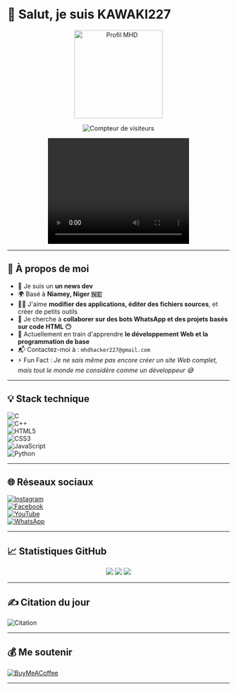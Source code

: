 # 👋 Salut, je suis KAWAKI227  

<p align="center">  
  <a href="https://github.com/kawaki2000">  
    <img src="https://files.catbox.moe/k0kxag.png" height="200" alt="Profil MHD"/>  
  </a>  
</p>  

<p align="center">  
  <img src="https://profile-counter.glitch.me/kawaki2000/count.svg" alt="Compteur de visiteurs"/>  
</p>  

<p align="center">
  <video width="320" height="240" controls>
    <source src="https://files.catbox.moe/xsssdd.mp4" type="video/mp4">
    Votre navigateur ne supporte pas la lecture vidéo.
  </video>
</p>

---  

## 🧠 À propos de moi  

- 🥱 Je suis un **un news dev**  
- 🌍 Basé à **Niamey, Niger 🇳🇪**  
- 🧑‍💻 J'aime **modifier des applications, éditer des fichiers sources**, et créer de petits outils  
- 🤝 Je cherche à **collaborer sur des bots WhatsApp et des projets basés sur code HTML 😶**  
- 🔎 Actuellement en train d'apprendre **le développement Web et la programmation de base**  
- 📬 Contactez-moi à : `mhdhacker227@gmail.com`  
- ⚡️ Fun Fact : *Je ne sais même pas encore créer un site Web complet, mais tout le monde me considère comme un développeur 😅*  

---  

## 💡 Stack technique  

![C](https://img.shields.io/badge/C-%2300599C.svg?style=for-the-badge&logo=c&logoColor=white)  
![C++](https://img.shields.io/badge/C++-%2300599C.svg?style=for-the-badge&logo=c%2B%2B&logoColor=white)  
![HTML5](https://img.shields.io/badge/HTML5-%23E34F26.svg?style=for-the-badge&logo=html5&logoColor=white)  
![CSS3](https://img.shields.io/badge/CSS3-%231572B6.svg?style=for-the-badge&logo=css3&logoColor=white)  
![JavaScript](https://img.shields.io/badge/JavaScript-%23323330.svg?style=for-the-badge&logo=javascript&logoColor=yellow)  
![Python](https://img.shields.io/badge/Python-3776AB?style=for-the-badge&logo=python&logoColor=white)  

---  

## 🌐 Réseaux sociaux  

[![Instagram](https://img.shields.io/badge/Instagram-E4405F?style=for-the-badge&logo=instagram&logoColor=white)](https://instagram.com/mhd227)  
[![Facebook](https://img.shields.io/badge/Facebook-1877F2?style=for-the-badge&logo=facebook&logoColor=white)](https://facebook.com/AhmmiKun)  
[![YouTube](https://img.shields.io/badge/YouTube-FF0000?style=for-the-badge&logo=youtube&logoColor=white)](https://youtube.com/@KA-WA-KI)  
[![WhatsApp](https://img.shields.io/badge/WhatsApp-25D366?style=for-the-badge&logo=whatsapp&logoColor=white)](http://Wa.me/22781289418)  

---  

## 📈 Statistiques GitHub  

<p align="center">  
  <img src="https://github-readme-stats.vercel.app/api?username=kawaki2000&show_icons=true&theme=tokyonight" />  
  <img src="https://github-readme-stats.vercel.app/api/top-langs/?username=kawaki2000&layout=compact&theme=tokyonight" />  
  <img src="https://streak-stats.demolab.com/?user=kawaki2000&theme=tokyonight" />  
</p>  

---  

## ✍️ Citation du jour  
![Citation](https://quotes-github-readme.vercel.app/api?type=horizontal&theme=light)  

---  

## 💰 Me soutenir  

[![BuyMeACoffee](https://img.shields.io/badge/Buy_Me_a_Coffee-FFDD00?style=for-the-badge&logo=buy-me-a-coffee&logoColor=black)](https://buymeacoffee.com/kawaki2000)  

---
